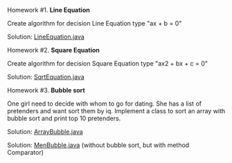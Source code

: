 
Homework #1. **Line Equation**

Сreate algorithm for decision Line Equation type "ax + b = 0"

Solution: [LineEquation.java](https://github.com/ziondamore/First/blob/master/src/LineEquation.java)

Homework #2. **Square Equation**

Сreate algorithm for decision Square Equation type "ax2 + bx + c = 0"

Solution: [SqrtEquation.java](https://github.com/ziondamore/First/blob/master/src/SqrtEquation.java)

Homework #3. **Bubble sort**

One girl need to decide with whom to go for dating. She has a list of pretenders and want sort them by iq. Implement a class to sort an array with bubble sort and print top 10 pretenders.

Solution: [ArrayBubble.java](https://github.com/ziondamore/First/blob/master/src/ArrayBubble.java)

Solution: [MenBubble.java](https://github.com/ziondamore/First/blob/master/src/MenBubble.java) (without bubble sort, but with method Comparator)
